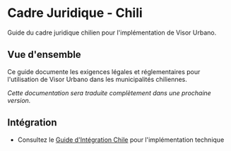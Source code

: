 # Cadre Juridique - Chili

Guide du cadre juridique chilien pour l'implémentation de Visor Urbano.

## Vue d'ensemble

Ce guide documente les exigences légales et réglementaires pour l'utilisation de Visor Urbano dans les municipalités chiliennes.

_Cette documentation sera traduite complètement dans une prochaine version._

## Intégration

- Consultez le [Guide d'Intégration Chile](./integration-chile.md) pour l'implémentation technique
